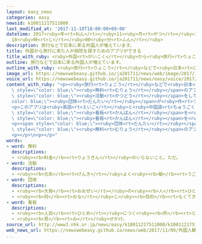 ```yaml
---
layout: easy_news
categories: easy
newsid: k10011217511000
last_modified_at: '2017-11-10T18:00:00+09:00'
datetime: 2017<ruby>年<rt>ねん</rt></ruby>11<ruby>月<rt>がつ</rt></ruby>10<ruby>日<rt>にち</rt></ruby>
  18<ruby>時<rt>じ</rt></ruby>00<ruby>分<rt>ふん</rt></ruby>
description: 旅行などで日本に来る外国人が増えています。
title: 外国から旅行に来た人が病院を探すためのアプリができる
title_with_ruby: <ruby>外国<rt>がいこく</rt></ruby>から<ruby>旅行<rt>りょこう</rt></ruby>に<ruby>来<rt>き</rt></ruby>た<ruby>人<rt>ひと</rt></ruby>が<ruby>病院<rt>びょういん</rt></ruby>を<ruby>探<rt>さが</rt></ruby>すためのアプリができる
outline: 旅行などで日本に来る外国人が増えています。
outline_with_ruby: <ruby>旅行<rt>りょこう</rt></ruby>などで<ruby>日本<rt>にっぽん</rt></ruby>に<ruby>来<rt>く</rt></ruby>る<ruby>外国人<rt>がいこくじん</rt></ruby>が<ruby>増<rt>ふ</rt></ruby>えています。
image_url: https://newswebeasy.github.io/ja201711/news/web/image/2017/11/09/K10011217511_1711091810_1711091905_01_03.jpg
voice_url: https://newswebeasy.github.io/ja201711/news/easy/voice/2017/11/10/k10011217511000.mp3
content_with_ruby: "<p><ruby>旅行<rt>りょこう</rt></ruby>などで<ruby>日本<rt>にっぽん</rt></ruby>に<ruby>来<rt>く</rt></ruby>る<ruby>外国人<rt>がいこくじん</rt></ruby>が<ruby>増<rt>ふ</rt></ruby>えています。<ruby>外国人<rt>がいこくじん</rt></ruby>がスマートフォンで<ruby>簡単<rt>かんたん</rt></ruby>に<ruby>病院<rt>びょういん</rt></ruby>を<ruby>探<rt>さが</rt></ruby>すことができる<span\
  \ style=\"color: blue;\"><ruby>無料<rt>むりょう</rt></ruby></span>のアプリができました。<ruby>病気<rt>びょうき</rt></ruby>やけがをした<ruby>外国人<rt>がいこくじん</rt></ruby>のために<span\
  \ style=\"color: blue;\"><ruby>活動<rt>かつどう</rt></ruby></span>をしている<span style=\"\
  color: blue;\"><ruby>団体<rt>だんたい</rt></ruby></span>が<ruby>作<rt>つく</rt></ruby>りました。</p>\n\
  <p>このアプリは<ruby>英語<rt>えいご</rt></ruby>と<ruby>中国語<rt>ちゅうごくご</rt></ruby>で<ruby>使<rt>つか</rt></ruby>うことができます。そして、<ruby>外国人<rt>がいこくじん</rt></ruby>が<ruby>来<rt>き</rt></ruby>たときの<ruby>準備<rt>じゅんび</rt></ruby>をしている<ruby>近<rt>ちか</rt></ruby>くの<ruby>病院<rt>びょういん</rt></ruby>を<ruby>地図<rt>ちず</rt></ruby>で<ruby>知<rt>し</rt></ruby>らせます。<ruby>今<rt>いま</rt></ruby>、<ruby>病院<rt>びょういん</rt></ruby>が<ruby>開<rt>あ</rt></ruby>いている<ruby>時間<rt>じかん</rt></ruby>かどうかもわかります。<ruby>外国人<rt>がいこくじん</rt></ruby>の<ruby>中<rt>なか</rt></ruby>には、<ruby>日本語<rt>にほんご</rt></ruby>の<span\
  \ style=\"color: blue;\"><ruby>看板<rt>かんばん</rt></ruby></span>を<ruby>読<rt>よ</rt></ruby>むことができないため<ruby>病院<rt>びょういん</rt></ruby>の<ruby>前<rt>まえ</rt></ruby>に<ruby>着<rt>つ</rt></ruby>いてもわからない<ruby>人<rt>ひと</rt></ruby>がいます。このアプリは<ruby>外国語<rt>がいこくご</rt></ruby>と<ruby>日本語<rt>にほんご</rt></ruby>が<ruby>一緒<rt>いっしょ</rt></ruby>に<ruby>書<rt>か</rt></ruby>いてあるので、<span\
  \ style=\"color: blue;\"><ruby>看板<rt>かんばん</rt></ruby></span>を<ruby>見<rt>み</rt></ruby>て<ruby>比<rt>くら</rt></ruby>べることができます。</p>\n\
  <p><span style=\"color: blue;\"><ruby>団体<rt>だんたい</rt></ruby></span>によると、<ruby>外国<rt>がいこく</rt></ruby>から<ruby>旅行<rt>りょこう</rt></ruby>に<ruby>来<rt>き</rt></ruby>た<ruby>人<rt>ひと</rt></ruby>が<ruby>病院<rt>びょういん</rt></ruby>に<ruby>行<rt>い</rt></ruby>く<ruby>手伝<rt>てつだ</rt></ruby>いをする<span\
  \ style=\"color: blue;\"><ruby>無料<rt>むりょう</rt></ruby></span>のアプリができたのは<ruby>初<rt>はじ</rt></ruby>めてです。このアプリは<ruby>今月<rt>こんげつ</rt></ruby>２７<ruby>日<rt>にち</rt></ruby>から<ruby>使<rt>つか</rt></ruby>うことができます。</p>\n\
  <p></p>\n<p></p>"
words:
- word: 無料
  descriptions:
  - <ruby><rb>料金</rb><rt>りょうきん</rt></ruby>のいらないこと。ただ。
- word: 活動
  descriptions:
  - <ruby><rb>元気</rb><rt>げんき</rt></ruby>よく<ruby><rb>動</rb><rt>うご</rt></ruby>いたり、<ruby><rb>働</rb><rt>はたら</rt></ruby>いたりすること。
- word: 団体
  descriptions:
  - <ruby><rb>大勢</rb><rt>おおぜい</rt></ruby>の<ruby><rb>人</rb><rt>ひと</rt></ruby>の<ruby><rb>集</rb><rt>あつ</rt></ruby>まり。
  - <ruby><rb>同</rb><rt>おな</rt></ruby>じ<ruby><rb>目的</rb><rt>もくてき</rt></ruby>を<ruby><rb>持</rb><rt>も</rt></ruby>った<ruby><rb>人々</rb><rt>ひとびと</rt></ruby>の<ruby><rb>集</rb><rt>あつ</rt></ruby>まり。
- word: 看板
  descriptions:
  - <ruby><rb>人目</rb><rt>ひとめ</rt></ruby>につく<ruby><rb>所</rb><rt>ところ</rt></ruby>に、<ruby><rb>店</rb><rt>みせ</rt></ruby>の<ruby><rb>名前</rb><rt>なまえ</rt></ruby>や<ruby><rb>商品</rb><rt>しょうひん</rt></ruby>の<ruby><rb>名前</rb><rt>なまえ</rt></ruby>などを<ruby><rb>書</rb><rt>か</rt></ruby>いて、<ruby><rb>出</rb><rt>だ</rt></ruby>しておくもの。
  - <ruby><rb>見</rb><rt>み</rt></ruby>せかけ。
source_url: http://www3.nhk.or.jp/news/easy/k10011217511000/k10011217511000.html
web_news_url: https://newswebeasy.github.io/news/web/2017/11/09/外国人観光客向け-医療支援用アプリを開発
...
```

